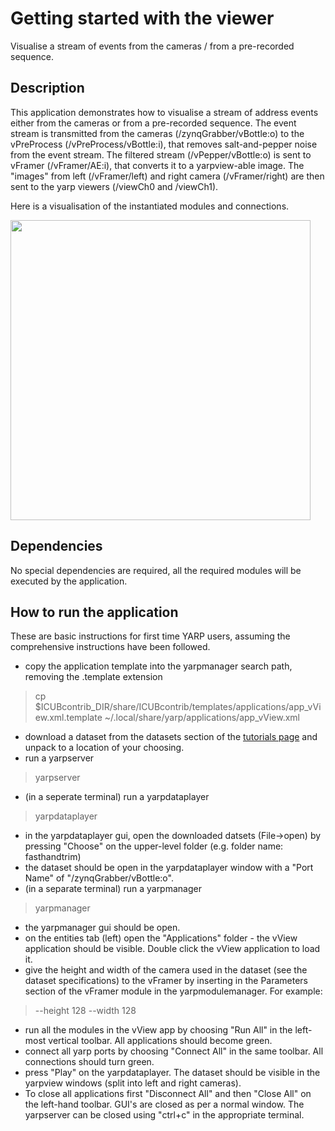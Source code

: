 # Getting started with the viewer

Visualise a stream of events from the cameras / from a pre-recorded sequence.

## Description

This application demonstrates how to visualise a stream of address events either from the cameras or from a pre-recorded sequence. 
The event stream is transmitted from the cameras (/zynqGrabber/vBottle:o) to the vPreProcess (/vPreProcess/vBottle:i), that removes salt-and-pepper noise from the event stream. The filtered stream (/vPepper/vBottle:o) is sent to vFramer (/vFramer/AE:i), that converts it to a yarpview-able image. The "images" from left (/vFramer/left) and right camera (/vFramer/right) are then sent to the yarp viewers (/viewCh0 and /viewCh1).

Here is a visualisation of the instantiated modules and connections.

<img src="http://robotology.github.io/event-driven/doxygen/images/vView.png" width="480">

## Dependencies

No special dependencies are required, all the required modules will be executed by the application. 

## How to run the application

These are basic instructions for first time YARP users, assuming the comprehensive instructions have been followed.

* copy the application template into the yarpmanager search path, removing the .template extension

> cp $ICUBcontrib_DIR/share/ICUBcontrib/templates/applications/app_vView.xml.template ~/.local/share/yarp/applications/app_vView.xml

* download a dataset from the datasets section of the [tutorials page](http://robotology.github.io/event-driven/doxygen/doc/html/pages.html) and unpack to a location of your choosing.
* run a yarpserver

> yarpserver

* (in a seperate terminal) run a yarpdataplayer

> yarpdataplayer

* in the yarpdataplayer gui, open the downloaded datsets (File->open) by pressing "Choose" on the upper-level folder (e.g. folder name: fasthandtrim)
* the dataset should be open in the yarpdataplayer window with a "Port Name" of "/zynqGrabber/vBottle:o".
* (in a separate terminal) run a yarpmanager

> yarpmanager

* the yarpmanager gui should be open.
* on the entities tab (left) open the "Applications" folder - the vView application should be visible. Double click the vView application to load it.
* give the height and width of the camera used in the dataset (see the dataset specifications) to the vFramer by inserting in the Parameters section of the vFramer module in the yarpmodulemanager. For example:

> --height 128 --width 128

* run all the modules in the vView app by choosing "Run All" in the left-most vertical toolbar. All applications should become green.
* connect all yarp ports by choosing "Connect All" in the same toolbar. All connections should turn green.
* press "Play" on the yarpdataplayer. The dataset should be visible in the yarpview windows (split into left and right cameras).
* To close all applications first "Disconnect All" and then "Close All" on the left-hand toolbar. GUI's are closed as per a normal window. The yarpserver can be closed using "ctrl+c" in the appropriate terminal.


